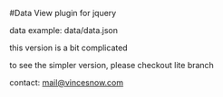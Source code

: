 #Data View plugin for jquery

data example: data/data.json

this version is a bit complicated

to see the simpler version, please checkout lite branch

contact: mail@vincesnow.com
